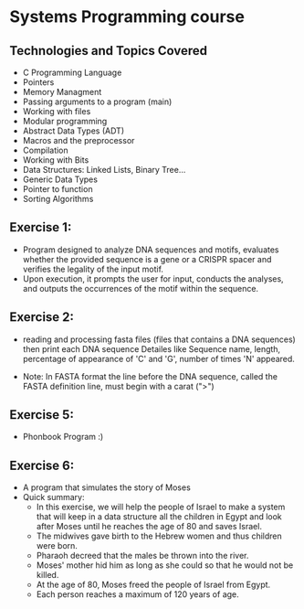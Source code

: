 # Systems Programming course 

## Technologies and Topics Covered
   - C Programming Language
   - Pointers 
   - Memory Managment
   - Passing arguments to a program (main)
   - Working with files
   - Modular programming
   - Abstract Data Types (ADT)
   - Macros and the preprocessor
   - Compilation
   - Working with Bits
   - Data Structures: Linked Lists, Binary Tree...
   - Generic Data Types
   - Pointer to function
   - Sorting Algorithms
     

 ## Exercise 1:
 * Program designed to analyze DNA sequences and motifs, evaluates whether the provided sequence
   is a gene or a CRISPR spacer and verifies the legality of the input motif.
 * Upon execution, it prompts the user for input, conducts the analyses,
   and outputs the occurrences of the motif within the sequence.


 ## Exercise 2:
 * reading and processing fasta files (files that contains a DNA sequences) then print each DNA sequence Detailes like
   Sequence name, length, percentage of  appearance of 'C' and 'G', number of times 'N' appeared.
   
 * Note: In FASTA format the line before the DNA sequence, called the FASTA definition line, must begin with a carat (">")

 ## Exercise 5:
 * Phonbook Program :)
   
## Exercise 6:
 * A program that simulates the story of Moses
 * Quick summary:
    * In this exercise, we will help the people of Israel to make a system
      that will keep in a data structure all the children in Egypt and look after Moses
      until he reaches the age of 80 and saves Israel.
    * The midwives gave birth to the Hebrew women and thus children were born.
    * Pharaoh decreed that the males be thrown into the river.
    * Moses' mother hid him as long as she could so that he would not be killed.
    * At the age of 80, Moses freed the people of Israel from Egypt.
    * Each person reaches a maximum of 120 years of age.
